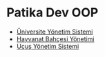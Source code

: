 # Patika Dev OOP
* [Üniversite Yönetim Sistemi](https://github.com/emirhankaya17/patika_oop/blob/main/PRATIK1.md)
* [Hayvanat Bahçesi Yönetimi](https://github.com/emirhankaya17/patika_oop/blob/main/PRATIK2.md)
* [Uçuş Yönetim Sistemi](https://github.com/emirhankaya17/patika_oop/blob/main/PRATIK3.md)